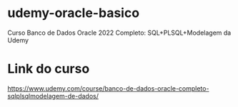 # udemy-oracle-basico
Curso Banco de Dados Oracle 2022 Completo: SQL+PLSQL+Modelagem da Udemy

# Link do curso
https://www.udemy.com/course/banco-de-dados-oracle-completo-sqlplsqlmodelagem-de-dados/

